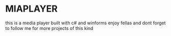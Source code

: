 # MIAPLAYER

this is a media player built with c# and winforms
enjoy fellas and dont forget to follow me for more projects of this kind
